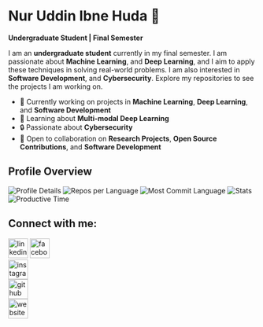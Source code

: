 # **Nur Uddin Ibne Huda** 👋  
**Undergraduate Student | Final Semester**  

I am an **undergraduate student** currently in my final semester. I am passionate about  **Machine Learning**, and **Deep Learning**, and I aim to apply these techniques in solving real-world problems. I am also interested in **Software Development**, and **Cybersecurity**. Explore my repositories to see the projects I am working on.

- 🔭 Currently working on projects in **Machine Learning**, **Deep Learning**, and **Software Development**  
- 🌱 Learning about **Multi-modal Deep Learning**  
- 🔒 Passionate about **Cybersecurity**  
- 👯 Open to collaboration on **Research Projects**, **Open Source Contributions**, and **Software Development**  

## Profile Overview

![Profile Details](http://github-profile-summary-cards.vercel.app/api/cards/profile-details?username=saimon7g&theme=dracula)
![Repos per Language](http://github-profile-summary-cards.vercel.app/api/cards/repos-per-language?username=saimon7g&theme=dracula)
![Most Commit Language](http://github-profile-summary-cards.vercel.app/api/cards/most-commit-language?username=saimon7g&theme=dracula)
![Stats](http://github-profile-summary-cards.vercel.app/api/cards/stats?username=saimon7g&theme=dracula)
![Productive Time](http://github-profile-summary-cards.vercel.app/api/cards/productive-time?username=saimon7g&theme=dracula&utcOffset=6)

## Connect with me:
[<img src='https://cdn.jsdelivr.net/npm/simple-icons@3.0.1/icons/linkedin.svg' alt='linkedin' height='40'>](https://www.linkedin.com/in/nur-uddin-ibne-huda-22a196199/)
[<img src='https://cdn.jsdelivr.net/npm/simple-icons@3.0.1/icons/facebook.svg' alt='facebook' height='40'>](https://www.facebook.com/nuruddin.saimon7/)  
[<img src='https://cdn.jsdelivr.net/npm/simple-icons@3.0.1/icons/instagram.svg' alt='instagram' height='40'>](https://www.instagram.com/saimon7i/)  
[<img src='https://cdn.jsdelivr.net/npm/simple-icons@3.0.1/icons/github.svg' alt='github' height='40'>](https://github.com/saimon7g)  
[<img src='https://cdn.jsdelivr.net/npm/simple-icons@3.0.1/icons/icloud.svg' alt='website' height='40'>](https://saimon7g.github.io/)
